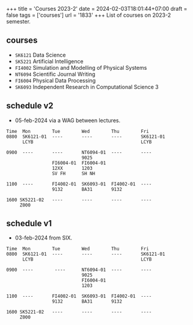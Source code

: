 +++
title = 'Courses 2023-2'
date = 2024-02-03T18:01:44+07:00
draft = false
tags = ['courses']
url = '1833'
+++
List of courses on 2023-2 semester.
<!--more-->


## courses
+ `SK6121` Data Science
+ `SK5221` Artificial Intelligence
+ `FI4002` Simulation and Modelling of Physical Systems
+ `NT6094` Scientific Journal Writing
+ `FI6004` Physical Data Processing
+ `SK6093` Independent Research in Computational Science 3


## schedule v2
+ 05-feb-2024 via a WAG between lectures.
```
Time  Mon        Tue        Wed        Thu        Fri
0800  SK6121-01  ----       ----       ----       SK6121-01
      LCYB                                        LCYB

0900  ----       ----       NT6094-01  ----       ----
                            9025
                 FI6004-01  FI6004-01  
                 12XX       1203
                 SV FH      SH NH

1100  ----       FI4002-01  SK6093-01  FI4002-01  ----
                 9132       BA31       9132

1600 SK5221-02   ----       ----       ----       ----
     Z000
```


## schedule v1
+ 03-feb-2024 from SIX.
```
Time  Mon        Tue        Wed        Thu        Fri
0800  SK6121-01  ----       ----       ----       SK6121-01
      LCYB                                        LCYB

0900  ----        ----      NT6094-01  ----       ----
                            9025
                            FI6004-01  
                            1203

1100  ----       FI4002-01  SK6093-01  FI4002-01  ----
                 9132       BA31       9132

1600 SK5221-02   ----       ----       ----       ----
     Z000
```
